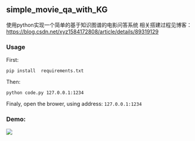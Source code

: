 ## simple_movie_qa_with_KG

使用python实现一个简单的基于知识图谱的电影问答系统
相关搭建过程见博客：https://blog.csdn.net/xyz1584172808/article/details/89319129

### Usage
First:

    pip install  requirements.txt
Then:

    python code.py 127.0.0.1:1234

Finaly, open the brower, using address: `127.0.0.1:1234`
### Demo:
![](https://i.imgur.com/2YJI2Sv.png)
